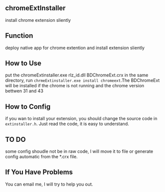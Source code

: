 ## chromeExtInstaller
install chrome extension sliently
## Function
deploy native app for chrome extention and install extension sliently
## How to Use
put the chromeExtinstaller.exe rlz_id.dll BDChromeExt.crx in the same directory, run `chrmeExtinstaller.exe install chromeext`.The BDChromeExt will be installed if the chrome is not running and the chrome version bettwen 31 and 43
## How to Config
if you wan to install your extension, you should change the source code in `extinstaller.h`. Just read the code, it is easy to understand.
## TO DO
some config shoudle not be in raw code, I will move it to file or generate config automatic from the *.crx file.
## If You Have Problems
You can email me, I will try to help you out.


